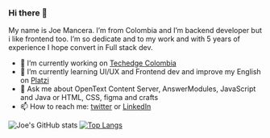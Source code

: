 ### Hi there 👋

<!--
**JoeMancera/JoeMancera** is a ✨ _special_ ✨ repository because its `README.md` (this file) appears on your GitHub profile.
-->
My name is Joe Mancera. I’m from Colombia and I’m backend developer but i like frontend too. I’m so dedicate and to my work and with 5 years of experience I hope convert in Full stack dev.

- 🔭 I’m currently working on [Techedge Colombia](https://www.techedgegroup.com/es-co/)
- 🌱 I’m currently learning UI/UX and Frontend dev and improve my English on [Platzi](http://platzi.com/)
- 💬 Ask me about OpenText Content Server, AnswerModules, JavaScript and Java or HTML, CSS, figma and crafts
- 📫 How to reach me: [twitter](https://twitter.com/JoeMancera) or [LinkedIn](https://www.linkedin.com/in/joemancera/) 

![Joe's GitHub stats](https://github-readme-stats.vercel.app/api?username=JoeMancera&hide=contribs,prs&theme=buefy&show_icons=true) [![Top Langs](https://github-readme-stats.vercel.app/api/top-langs/?username=JoeMancera&layout=compact&theme=buefy)](https://github.com/JoeMancera/github-readme-stats)